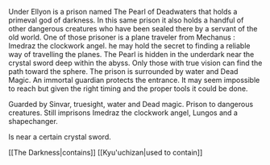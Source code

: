 Under Ellyon is a prison named The Pearl of Deadwaters that holds a primeval god of darkness. In this same prison it also holds a handful of other dangerous creatures who have been sealed there by a servant of the old world. One of those prisoner is a plane traveler from Mechanus : Imedraz the clockwork angel. he may hold the secret to finding a reliable way of travelling the planes. The Pearl is hidden in the underdark near the crystal sword deep within the abyss. Only those with true vision can find the path toward the sphere. The prison is surrounded by water and Dead Magic. An immortal guardian protects the entrance. It may seem impossible to reach but given the right timing and the proper tools it could be done.

Guarded by Sinvar, truesight, water and Dead magic. Prison to dangerous creatures. Still imprisons Imedraz the clockwork angel, Lungos and a shapechanger.

Is near a certain crystal sword.

[[The Darkness|contains]] [[Kyu'uchizan|used to contain]]